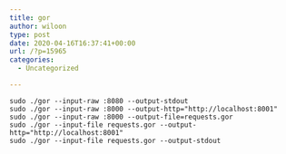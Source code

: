 ```yaml
---
title: gor
author: wiloon
type: post
date: 2020-04-16T16:37:41+00:00
url: /?p=15965
categories:
  - Uncategorized

---
```

<pre><code class="language-bash line-numbers">sudo ./gor --input-raw :8080 --output-stdout
sudo ./gor --input-raw :8000 --output-http="http://localhost:8001"
sudo ./gor --input-raw :8000 --output-file=requests.gor
sudo ./gor --input-file requests.gor --output-http="http://localhost:8001"
sudo ./gor --input-file requests.gor --output-stdout

</code></pre>